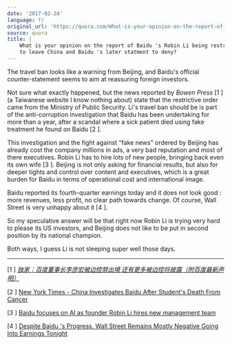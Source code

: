 ```yaml
---
date: '2017-02-24'
language: fr
original_url: 'https://quora.com/What-is-your-opinion-on-the-report-of-Baidus-Robin-Li-being-restrcited-to-leave-China-and-Baidus-later-statment-to-deny/answer/Clément-Renaud'
source: quora
title: |
    What is your opinion on the report of Baidu 's Robin Li being restrcited
    to leave China and Baidu 's later statment to deny?
---
```


The travel ban looks like a warning from Beijing, and Baidu's official
counter-statement seems to aim at reassuring foreign investors.

Not sure what exactly happened, but the news reported by *Bowen Press*
 [1 ] (a Taiwanese website I know nothing about) state that the
restrictive order came from the Ministry of Public Security. Li's travel
ban should be is part of the anti-corruption investigation that Baidu
has been undertaking for more than a year, after a scandal where a sick
patient died using fake treatment he found on Baidu  [2 ].

This investigation and the fight against "fake news" ordered by Beijing
has already cost the company millions in ads, a very bad reputation and
most of there executives. Robin Li has to hire lots of new people,
bringing back even its own wife  [3 ]. Beijing is not only asking for
financial results, but also for deeper tights and control over content
and executives, which is a great burden for Baidu in terms of
operational cost and international image.

Baidu reported its fourth-quarter earnings today and it does not look
good : more revenues, less profit, no clear path towards change. Of
course, Wall Street is very unhappy about it  [4 ].

So my speculative answer will be that right now Robin Li is trying very
hard to please its US investors, and Beijing does not like to be put in
second position by its national champion.

Both ways, I guess Li is not sleeping super well those days.

------------------------------------------------------------------------

 [1 ] [*独家：百度董事长李彦宏被边控禁出境
还有更多被边控将披露（附百度最新声明）*](http://bowenpress.com/news/bowen_164927.html)

 [2 ] [New York Times - China Investigates Baidu After Student's Death
From
Cancer](https://www.nytimes.com/2016/05/04/world/asia/china-baidu-investigation-student-cancer.html)

 [3 ] [Baidu focuses on AI as founder Robin Li hires new management
team](http://www.scmp.com/business/companies/article/2065361/baidu-focuses-ai-founder-robin-li-hires-new-management-team)

 [4 ] [Despite Baidu 's Progress, Wall Street Remains Mostly Negative
Going Into Earnings
Tonight](https://www.forbes.com/sites/jaysomaney/2017/02/23/despite-baidus-progress-wall-street-remains-mostly-negative-going-into-earnings-tonight/#f5f009d49ef0)
